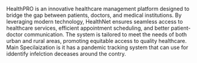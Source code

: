 HealthPRO is an innovative healthcare management platform designed to bridge the gap between patients, doctors, and medical institutions. By leveraging modern technology, HealthNet ensures seamless access to healthcare services, efficient appointment scheduling, and better patient-doctor communication. The system is tailored to meet the needs of both urban and rural areas, promoting equitable access to quality healthcare. Main Specilaization is it has a pandemic tracking system that can use for iddentify infelction deceases around the contry.
